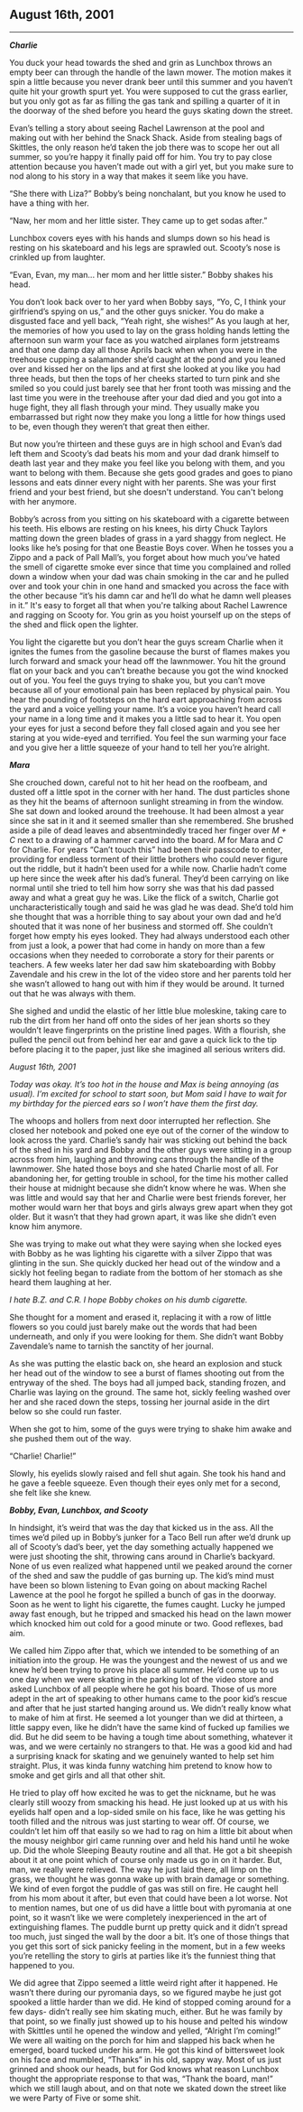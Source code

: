 ## August 16th, 2001

***

***Charlie***

You duck your head towards the shed and grin as Lunchbox throws an empty beer can through the handle of the lawn mower. The motion makes it spin a little because you never drank beer until this summer and you haven’t quite hit your growth spurt yet. You were supposed to cut the grass earlier, but you only got as far as filling the gas tank and spilling a quarter of it in the doorway of the shed before you heard the guys skating down the street.

Evan’s telling a story about seeing Rachel Lawrenson at the pool and making out with her behind the Snack Shack. Aside from stealing bags of Skittles, the only reason he’d taken the job there was to scope her out all summer, so you’re happy it finally paid off for him. You try to pay close attention because you haven’t made out with a girl yet, but you make sure to nod along to his story in a way that makes it seem like you have.

“She there with Liza?” Bobby’s being nonchalant, but you know he used to have a thing with her.

“Naw, her mom and her little sister. They came up to get sodas after.”

Lunchbox covers eyes with his hands and slumps down so his head is resting on his skateboard and his legs are sprawled out. Scooty’s nose is crinkled up from laughter.

“Evan, Evan, my man... her mom and her little sister.” Bobby shakes his head.

You don’t look back over to her yard when Bobby says, “Yo, C, I think your girlfriend’s spying on us,” and the other guys snicker. You do make a disgusted face and yell back, “Yeah right, she wishes!” As you laugh at her, the memories of how you used to lay on the grass holding hands letting the afternoon sun warm your face as you watched airplanes form jetstreams and that one damp day all those Aprils back when when you were in the treehouse cupping a salamander she’d caught at the pond and you leaned over and kissed her on the lips and at first she looked at you like you had three heads, but then the tops of her cheeks started to turn pink and she smiled so you could just barely see that her front tooth was missing and the last time you were in the treehouse after your dad died and you got into a huge fight, they all flash through your mind. They usually make you embarrassed but right now they make you long a little for how things used to be, even though they weren’t that great then either. 

But now you’re thirteen and these guys are in high school and Evan’s dad left them and Scooty’s dad beats his mom and your dad drank himself to death last year and they make you feel like you belong with them, and you want to belong with them. Because she gets good grades and goes to piano lessons and eats dinner every night with her parents. She was your first friend and your best friend, but she doesn't understand. You can't belong with her anymore. 

Bobby’s across from you sitting on his skateboard with a cigarette between his teeth. His elbows are resting on his knees, his dirty Chuck Taylors matting down the green blades of grass in a yard shaggy from neglect. He looks like he’s posing for that one Beastie Boys cover. When he tosses you a Zippo and a pack of Pall Mall’s, you forget about how much you’ve hated the smell of cigarette smoke ever since that time you complained and rolled down a window when your dad was chain smoking in the car and he pulled over and took your chin in one hand and smacked you across the face with the other because “it’s his damn car and he’ll do what he damn well pleases in it.” It's easy to forget all that when you're talking about Rachel Lawrence and ragging on Scooty for. You grin as you hoist yourself up on the steps of the shed and flick open the lighter. 

You light the cigarette but you don’t hear the guys scream Charlie when it ignites the fumes from the gasoline because the burst of flames makes you lurch forward and smack your head off the lawnmower. You hit the ground flat on your back and you can’t breathe because you got the wind knocked out of you. You feel the guys trying to shake you, but you can’t move because all of your emotional pain has been replaced by physical pain. You hear the pounding of footsteps on the hard eart approaching from across the yard and a voice yelling your name. It’s a voice you haven’t heard call your name in a long time and it makes you a little sad to hear it. You open your eyes for just a second before they fall closed again and you see her staring at you wide-eyed and terrified. You feel the sun warming your face and you give her a little squeeze of your hand to tell her you’re alright.

***Mara***

She crouched down, careful not to hit her head on the roofbeam, and dusted off a little spot in the corner with her hand. The dust particles shone as they hit the beams of afternoon sunlight streaming in from the window. She sat down and looked around the treehouse. It had been almost a year since she sat in it and it seemed smaller than she remembered. She brushed aside a pile of dead leaves and absentmindedly traced her finger over *M + C* next to a drawing of a hammer carved into the board. *M* for Mara and *C* for Charlie. For years “Can’t touch this” had been their passcode to enter, providing for endless torment of their little brothers who could never figure out the riddle, but it hadn’t been used for a while now. Charlie hadn’t come up here since the week after his dad’s funeral. They’d been carrying on like normal until she tried to tell him how sorry she was that his dad passed away and what a great guy he was. Like the flick of a switch, Charlie got uncharacteristically tough and said he was glad he was dead. She’d told him she thought that was a horrible thing to say about your own dad and he’d shouted that it was none of her business and stormed off. She couldn’t forget how empty his eyes looked. They had always understood each other from just a look, a power that had come in handy on more than a few occasions when they needed to corroborate a story for their parents or teachers. A few weeks later her dad saw him skateboarding with Bobby Zavendale and his crew in the lot of the video store and her parents told her she wasn’t allowed to hang out with him if they would be around. It turned out that he was always with them.

She sighed and undid the elastic of her little blue moleskine, taking care to rub the dirt from her hand off onto the sides of her jean shorts so they wouldn’t leave fingerprints on the pristine lined pages. With a flourish, she pulled the pencil out from behind her ear and gave a quick lick to the tip before placing it to the paper, just like she imagined all serious writers did.

*August 16th, 2001*

*Today was okay. It’s too hot in the house and Max is being annoying (as usual). I’m excited for school to start soon, but Mom said I have to wait for my birthday for the pierced ears so I won’t have them the first day.* 

The whoops and hollers from next door interrupted her reflection. She closed her notebook and poked one eye out of the corner of the window to look across the yard. Charlie’s sandy hair was sticking out behind the back of the shed in his yard and Bobby and the other guys were sitting in a group across from him, laughing and throwing cans through the handle of the lawnmower. She hated those boys and she hated Charlie most of all. For abandoning her, for getting trouble in school, for the time his mother called their house at midnight because she didn’t know where he was. When she was little and would say that her and Charlie were best friends forever, her mother would warn her that boys and girls always grew apart when they got older. But it wasn’t that they had grown apart, it was like she didn’t even know him anymore.   

She was trying to make out what they were saying when she locked eyes with Bobby as he was lighting his cigarette with a silver Zippo that was glinting in the sun. She quickly ducked her head out of the window and a sickly hot feeling began to radiate from the bottom of her stomach as she heard them laughing at her.

*I hate B.Z. and C.R. I hope Bobby chokes on his dumb cigarette.* 

She thought for a moment and erased it, replacing it with a row of little flowers so you could just barely make out the words that had been underneath, and only if you were looking for them. She didn’t want Bobby Zavendale’s name to tarnish the sanctity of her journal.

As she was putting the elastic back on, she heard an explosion and stuck her head out of the window to see a burst of flames shooting out from the entryway of the shed. The boys had all jumped back, standing frozen, and Charlie was laying on the ground. The same hot, sickly feeling washed over her and she raced down the steps, tossing her journal aside in the dirt below so she could run faster.

When she got to him, some of the guys were trying to shake him awake and she pushed them out of the way.

“Charlie! Charlie!”

Slowly, his eyelids slowly raised and fell shut again. She took his hand and he gave a feeble squeeze. Even though their eyes only met for a second, she felt like she knew. 


***Bobby, Evan, Lunchbox, and Scooty*** 

In hindsight, it’s weird that was the day that kicked us in the ass. All the times we’d piled up in Bobby’s junker for a Taco Bell run after we’d drunk up all of Scooty’s dad’s beer, yet the day something actually happened we were just shooting the shit, throwing cans around in Charlie’s backyard. None of us even realized what happened until we peaked around the corner of the shed and saw the puddle of gas burning up. The kid’s mind must have been so blown listening to Evan going on about macking Rachel Lawence at the pool he forgot he spilled a bunch of gas in the doorway. Soon as he went to light his cigarette, the fumes caught. Lucky he jumped away fast enough, but he tripped and smacked his head on the lawn mower which knocked him out cold for a good minute or two. Good reflexes, bad aim. 

We called him Zippo after that, which we intended to be something of an initiation into the group. He was the youngest and the newest of us and we knew he’d been trying to prove his place all summer. He’d come up to us one day when we were skating in the parking lot of the video store and asked Lunchbox of all people where he got his board. Those of us more adept in the art of speaking to other humans came to the poor kid’s rescue and after that he just started hanging around us. We didn’t really know what to make of him at first. He seemed a lot younger than we did at thirteen, a little sappy even, like he didn’t have the same kind of fucked up families we did. But he did seem to be having a tough time about something, whatever it was, and we were certainly no strangers to that. He was a good kid and had a surprising knack for skating and we genuinely wanted to help set him straight. Plus, it was kinda funny watching him pretend to know how to smoke and get girls and all that other shit. 

He tried to play off how excited he was to get the nickname, but he was clearly still woozy from smacking his head. He just looked up at us with his eyelids half open and a lop-sided smile on his face, like he was getting his tooth filled and the nitrous was just starting to wear off. Of course, we couldn’t let him off that easily so we had to rag on him a little bit about when the mousy neighbor girl came running over and held his hand until he woke up. Did the whole Sleeping Beauty routine and all that. He got a bit sheepish about it at one point which of course only made us go in on it harder. But, man, we really were relieved. The way he just laid there, all limp on the grass, we thought he was gonna wake up with brain damage or something. We kind of even forgot the puddle of gas was still on fire. He caught hell from his mom about it after, but even that could have been a lot worse. Not to mention names, but one of us did have a little bout with pyromania at one point, so it wasn’t like we were completely inexperienced in the art of extinguishing flames. The puddle burnt up pretty quick and it didn’t spread too much, just singed the wall by the door a bit. It’s one of those things that you get this sort of sick panicky feeling in the moment, but in a few weeks you’re retelling the story to girls at parties like it’s the funniest thing that happened to you. 

We did agree that Zippo seemed a little weird right after it happened. He wasn’t there during our pyromania days, so we figured maybe he just got spooked a little harder than we did. He kind of stopped coming around for a few days- didn’t really see him skating much, either. But he was family by that point, so we finally just showed up to his house and pelted his window with Skittles until he opened the window and yelled, “Alright I’m coming!” We were all waiting on the porch for him and slapped his back when he emerged, board tucked under his arm. He got this kind of bittersweet look on his face and mumbled, “Thanks” in his old, sappy way. Most of us just grinned and shook our heads, but for God knows what reason Lunchbox thought the appropriate response to that was, “Thank the board, man!” which we still laugh about, and on that note we skated down the street like we were Party of Five or some shit.


